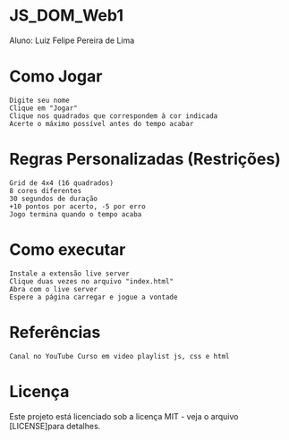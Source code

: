# JS_DOM_Web1
Aluno: Luiz Felipe Pereira de Lima

# Como Jogar

    Digite seu nome
    Clique em "Jogar"
    Clique nos quadrados que correspondem à cor indicada
    Acerte o máximo possível antes do tempo acabar

# Regras Personalizadas (Restrições)

    Grid de 4x4 (16 quadrados)
    8 cores diferentes
    30 segundos de duração
    +10 pontos por acerto, -5 por erro
    Jogo termina quando o tempo acaba

# Como executar

    Instale a extensão live server
    Clique duas vezes no arquivo "index.html"
    Abra com o live server
    Espere a página carregar e jogue a vontade

# Referências

    Canal no YouTube Curso em video playlist js, css e html

# Licença

Este projeto está licenciado sob a licença MIT - veja o arquivo [LICENSE]para detalhes.
